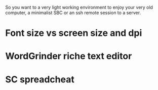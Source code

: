 So you want to a very light working environment to enjoy your very old computer, a minimalist SBC or an ssh remote session to a server.
# Font size vs screen size and dpi

# WordGrinder riche text editor

# SC spreadcheat
